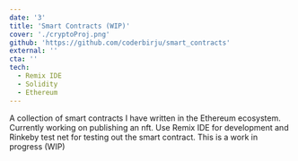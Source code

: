 ```yaml
---
date: '3'
title: 'Smart Contracts (WIP)'
cover: './cryptoProj.png'
github: 'https://github.com/coderbirju/smart_contracts'
external: ''
cta: ''
tech:
  - Remix IDE
  - Solidity
  - Ethereum
---
```


A collection of smart contracts I have written in the Ethereum ecosystem. Currently working on publishing an nft. Use Remix IDE for development and Rinkeby test net for testing out the smart contract. This is a work in progress (WIP)
